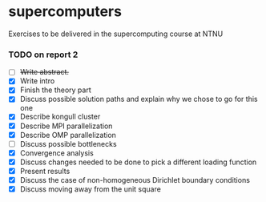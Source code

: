 # supercomputers
Exercises to be delivered in the supercomputing course at NTNU

### TODO on report 2

- [ ] ~~Write abstract.~~
- [x] Write intro
- [x] Finish the theory part
- [x] Discuss possible solution paths and explain why we chose to go for this one
- [x] Describe kongull cluster
- [x] Describe MPI parallelization
- [x] Describe OMP parallelization
- [ ] Discuss possible bottlenecks
- [x] Convergence analysis
- [x] Discuss changes needed to be done to pick a different loading function
- [x] Present results
- [x] Discuss the case of non-homogeneous Dirichlet boundary conditions
- [x] Discuss moving away from the unit square

